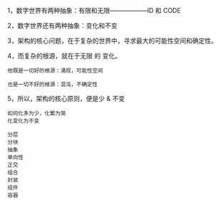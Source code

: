 1，数字世界有两种抽象：有限和无限——————ID 和 CODE

2，数字世界还有两种抽象：变化和不变

3，架构的核心问题，在于复杂的世界中，寻求最大的可能性空间和确定性。

4，而复杂的根源，就在于无限 的  变化。
    
    他既是一切好的根源：涌现，可能性空间
    
    也是一切不好的根源：混沌，不确定性

5，所以，架构的核心原则，便是少 & 不变

    如何化多为少，化繁为简
    化变化为不变
    
    分层
    分块
    抽象
    单向性
    正交
    组合
    封装
    组件
    容器
    



